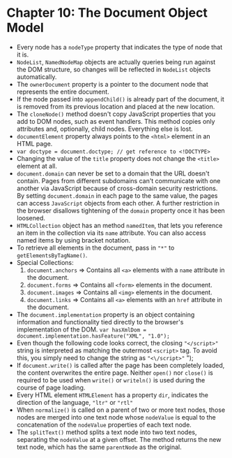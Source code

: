 # Chapter 10: The Document Object Model

* Every node has a `nodeType` property that indicates the type of node that it is.
* `NodeList`, `NamedNodeMap` objects are actually queries being run against the DOM structure, so changes will be reflected in `NodeList` objects automatically.
* The `ownerDocument` property is a pointer to the document node that represents the entire document.
* If the node passed into `appendChild()` is already part of the document, it is removed from its previous location and placed at the new location.
* The `cloneNode()` method doesn't copy JavaScript properties that you add to DOM nodes, such as event handlers. This method copies only attributes and, optionally, child nodes. Everything else is lost.
* `documentElement` property always points to the `<html>` element in an HTML page.
* `var doctype = document.doctype; // get reference to <!DOCTYPE>`
* Changing the value of the `title` property does not change the `<title>` element at all.
* `document.domain` can never be set to a domain that the URL doesn't contain. Pages from different subdomains can't communicate with one another via JavaScript because of cross-domain security restrictions. By setting `document.domain` in each page to the same value, the pages can access `JavaScript` objects from each other. A further restriction in the browser disallows tightening of the `domain` property once it has been loosened.
* `HTMLCollection` object has an method `namedItem`, that lets you reference an item in the collection via its `name` attribute. You can also access named items by using bracket notation.
* To retrieve all elements in the document, pass in `"*"` to `getElementsByTagName()`.
* Special Collections:
  1. `document.anchors` => Contains all `<a>` elements with a `name` attribute in the document.
  2. `document.forms` => Contains all `<form>` elements in the document.
  3. `document.images` => Contains all `<img>` elements in the document.
  4. `document.links` => Contains all `<a>` elements with an `href` attribute in the document.
* The `document.implementation` property is an object containing information and functionality tied directly to the browser's implementation of the DOM. `var hasXmlDom = document.implementation.hasFeature("XML", "1.0");`
* Even though the following code looks correct, the closing `"</script>"` string is interpreted as matching the outermost `<script>` tag. To avoid this, you simply need to change the string as `"<\/script>"`
      <html>
      <head></head>
      <body>
        <script type="text/javascript">
          document.write("<script></script>");
        </script>
      </body>
      </html>
* If `document.write()` is called after the page has been completely loaded, the content overwrites the entire page. Neither `open()` nor `close()` is required to be used when `write()` or `writeln()` is used during the course of page loading.
* Every HTML element `HTMLElement` has a property `dir`, indicates the direction of the language, `"ltr"` or `"rtl"`
* When `normalize()` is called on a parent of two or more text nodes, those nodes are merged into one text node whose `nodeValue` is equal to the concatenation of the `nodeValue` properties of each text node.
* The `splitText()` method splits a text node into two text nodes, separating the `nodeValue` at a given offset. The method returns the new text node, which has the same `parentNode` as the original.
